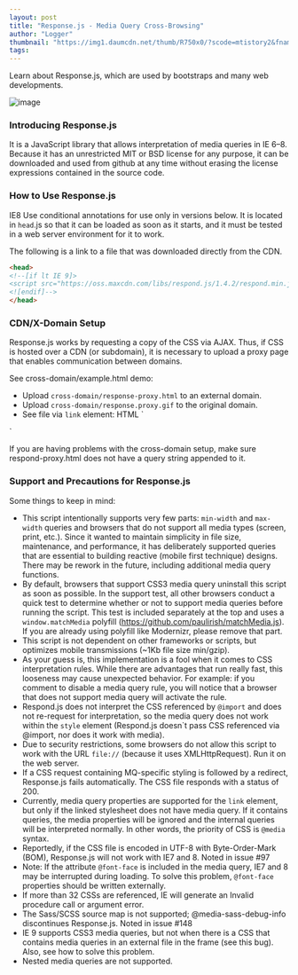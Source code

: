 ```yaml
---
layout: post
title: "Response.js - Media Query Cross-Browsing"
author: "Logger"
thumbnail: "https://img1.daumcdn.net/thumb/R750x0/?scode=mtistory2&fname=https%3A%2F%2Ft1.daumcdn.net%2Fcfile%2Ftistory%2F215AFB50554A39FA25"
tags: 
---
```



Learn about Response.js, which are used by bootstraps and many web developments.

![image](https://t1.daumcdn.net/cfile/tistory/215AFB50554A39FA25)

### Introducing Response.js

It is a JavaScript library that allows interpretation of media queries in IE 6–8. Because it has an unrestricted MIT or BSD license for any purpose, it can be downloaded and used from github at any time without erasing the license expressions contained in the source code.

### How to Use Response.js

IE8 Use conditional annotations for use only in versions below. It is located in `head`.js so that it can be loaded as soon as it starts, and it must be tested in a web server environment for it to work.

The following is a link to a file that was downloaded directly from the CDN.

```html
<head>
<!--[if lt IE 9]>
<script src="https://oss.maxcdn.com/libs/respond.js/1.4.2/respond.min.js"></script>
<![endif]-->
</head>

```

### CDN/X-Domain Setup

Response.js works by requesting a copy of the CSS via AJAX. Thus, if CSS is hosted over a CDN (or subdomain), it is necessary to upload a proxy page that enables communication between domains.

See cross-domain/example.html demo:

- Upload `cross-domain/response-proxy.html` to an external domain.
- Upload `cross-domain/response.proxy.gif` to the original domain.
- See file via `link` element:
HTML
` <!-- Respond.js proxy on external server -->
<link href="http://externalcdn.com/respond-proxy.html" id="respond-proxy" rel="respond-proxy" />

<!-- Respond.js redirect location on local server -->
<link href="/path/to/respond.proxy.gif" id="respond-redirect" rel="respond-redirect" />

<!-- Respond.js proxy script on local server -->
<script src="/path/to/respond.proxy.js"></script>
`

If you are having problems with the cross-domain setup, make sure respond-proxy.html does not have a query string appended to it.

### Support and Precautions for Response.js

Some things to keep in mind:

- This script intentionally supports very few parts: `min-width` and `max-width` queries and browsers that do not support all media types (screen, print, etc.). Since it wanted to maintain simplicity in file size, maintenance, and performance, it has deliberately supported queries that are essential to building reactive (mobile first technique) designs. There may be rework in the future, including additional media query functions.
- By default, browsers that support CSS3 media query uninstall this script as soon as possible. In the support test, all other browsers conduct a quick test to determine whether or not to support media queries before running the script. This test is included separately at the top and uses a `window.matchMedia` polyfill (https://github.com/paulirish/matchMedia.js). If you are already using polyfill like Modernizr, please remove that part.
- This script is not dependent on other frameworks or scripts, but optimizes mobile transmissions (~1Kb file size min/gzip).
- As your guess is, this implementation is a fool when it comes to CSS interpretation rules. While there are advantages that run really fast, this looseness may cause unexpected behavior. For example: if you comment to disable a media query rule, you will notice that a browser that does not support media query will activate the rule.
- Respond.js does not interpret the CSS referenced by `@import` and does not re-request for interpretation, so the media query does not work within the `style` element (Respond.js doesn`t pass CSS referenced via @import, nor does it work with media).
- Due to security restrictions, some browsers do not allow this script to work with the URL `file://` (because it uses XMLHttpRequest). Run it on the web server.
- If a CSS request containing MQ-specific styling is followed by a redirect, Response.js fails automatically. The CSS file responds with a status of 200.
- Currently, media query properties are supported for the `link` element, but only if the linked stylesheet does not have media query. If it contains queries, the media properties will be ignored and the internal queries will be interpreted normally. In other words, the priority of CSS is `@media` syntax.
- Reportedly, if the CSS file is encoded in UTF-8 with Byte-Order-Mark (BOM), Response.js will not work with IE7 and 8. Noted in issue #97
- Note: If the attribute `@font-face` is included in the media query, IE7 and 8 may be interrupted during loading. To solve this problem, `@font-face` properties should be written externally.
- If more than 32 CSSs are referenced, IE will generate an Invalid procedure call or argument error.
- The Sass/SCSS source map is not supported; @media-sass-debug-info discontinues Response.js. Noted in issue #148
- IE 9 supports CSS3 media queries, but not when there is a CSS that contains media queries in an external file in the frame (see this bug). Also, see how to solve this problem.
- Nested media queries are not supported.
